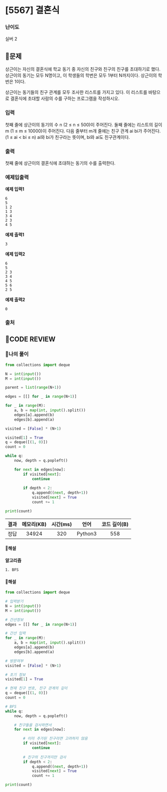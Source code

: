 # [5567] 결혼식

### **난이도**
실버 2
## **📝문제**
상근이는 자신의 결혼식에 학교 동기 중 자신의 친구와 친구의 친구를 초대하기로 했다. 상근이의 동기는 모두 N명이고, 이 학생들의 학번은 모두 1부터 N까지이다. 상근이의 학번은 1이다.

상근이는 동기들의 친구 관계를 모두 조사한 리스트를 가지고 있다. 이 리스트를 바탕으로 결혼식에 초대할 사람의 수를 구하는 프로그램을 작성하시오.
### **입력**
첫째 줄에 상근이의 동기의 수 n (2 ≤ n ≤ 500)이 주어진다. 둘째 줄에는 리스트의 길이 m (1 ≤ m ≤ 10000)이 주어진다. 다음 줄부터 m개 줄에는 친구 관계 ai bi가 주어진다. (1 ≤ ai < bi ≤ n) ai와 bi가 친구라는 뜻이며, bi와 ai도 친구관계이다. 
### **출력**
첫째 줄에 상근이의 결혼식에 초대하는 동기의 수를 출력한다.
### **예제입출력**

**예제 입력1**

```
6
5
1 2
1 3
3 4
2 3
4 5
```

**예제 출력1**

```
3
```

**예제 입력2**

```
6
5
2 3
3 4
4 5
5 6
2 5
```

**예제 출력2**

```
0
```

### **출처**

## **🧐CODE REVIEW**

### **🧾나의 풀이**

```python
from collections import deque

N = int(input())
M = int(input())

parent = list(range(N+1))

edges = [[] for _ in range(N+1)]

for _ in range(M):
    a, b = map(int, input().split())
    edges[a].append(b)
    edges[b].append(a)

visited = [False] * (N+1)

visited[1] = True
q = deque([(1, 0)])
count = 0

while q:
    now, depth = q.popleft()

    for next in edges[now]:
        if visited[next]:
            continue
        
        if depth < 2:
            q.append((next, depth+1))
            visited[next] = True
            count += 1

print(count)
```

결과	| 메모리(KB) |	시간(ms) |	언어 |	코드 길이(B)
:----:|:-----:|:-----:|:-----:|:--------:
정답|34924|320|Python3|558
#### **📝해설**

**알고리즘**
```
1. BFS
```

#### **📝해설**

```python
from collections import deque

# 입력받기
N = int(input())
M = int(input())

# 간선정보
edges = [[] for _ in range(N+1)]

# 간선 입력
for _ in range(M):
    a, b = map(int, input().split())
    edges[a].append(b)
    edges[b].append(a)

# 방문여부
visited = [False] * (N+1)

# 초기 정보
visited[1] = True

# 현재 친구 번호, 친구 관계의 깊이
q = deque([(1, 0)])
count = 0

# BFS
while q:
    now, depth = q.popleft()

    # 친구들을 검사하면서
    for next in edges[now]:

        # 이미 추가된 친구라면 고려하지 않음
        if visited[next]:
            continue
        
        # 친구의 친구까지만 검사
        if depth < 2:
            q.append((next, depth+1))
            visited[next] = True
            count += 1

print(count)
```